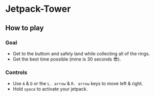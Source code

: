 # Jetpack-Tower

## How to play

### Goal
- Get to the buttom and safely land while collecting all of the rings.
- Get the best time possible (mine is 30 seconds 😎).

### Controls
- Use `A` & `D` or the `L. arrow` & `R. arrow` keys to move left & right.
- Hold `space` to activate your jetpack.

